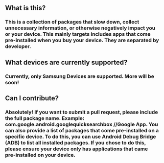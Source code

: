 ## What is this?
### This is a collection of packages that slow down, collect unnecessary information, or otherwise negatively impact you or your device. This mainly targets includes apps that come pre-installed when you buy your device. They are separated by developer.

## What devices are currently supported?
### Currently, only Samsung Devices are supported. More will be soon!

## Can I contribute?
### Absolutely! If you want to submit a pull request, please include the full package name. Example: com.google.android.googlequicksearchbox //Google App. You can also provide a list of packages that come pre-installed on a specific device. To do this, you can use Android Debug Bridge (ADB) to list all installed packages. If you chose to do this, please ensure your device only has applications that came pre-installed on your device.
